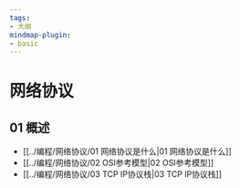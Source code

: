 ```yaml
---
tags: 
- 大纲
mindmap-plugin: 
- basic
---
```


# 网络协议

## 01 概述

- [[../编程/网络协议/01 网络协议是什么|01 网络协议是什么]]
- [[../编程/网络协议/02 OSI参考模型|02 OSI参考模型]]
- [[../编程/网络协议/03 TCP IP协议栈|03 TCP IP协议栈]]

